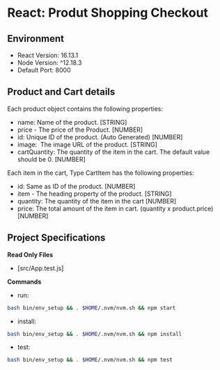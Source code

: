 # React: Produt Shopping Checkout

## Environment 

- React Version: 16.13.1
- Node Version: ^12.18.3
- Default Port: 8000

## Product and Cart details
Each product object contains the following properties: 
- name: Name of the product. [STRING]
- price - The price of the Product. [NUMBER]
- id: Unique ID of the product. (Auto Generated) [NUMBER]
- image:  The image URL of the product. [STRING]
- cartQuantity: The quantity of the item in the cart. The default value should be 0. [NUMBER]


Each item in the cart, Type CartItem has the following properties:
- id: Same as ID of the product. [NUMBER]
- item - The heading property of the product. [STRING]
- quantity: The quantity of the item in the cart [NUMBER]
- price: The total amount of the item in cart. (quantity x product.price) [NUMBER]

## Project Specifications

**Read Only Files**
- [src/App.test.js]

**Commands**
- run: 
```bash
bash bin/env_setup && . $HOME/.nvm/nvm.sh && npm start
```
- install: 
```bash
bash bin/env_setup && . $HOME/.nvm/nvm.sh && npm install
```
- test: 
```bash
bash bin/env_setup && . $HOME/.nvm/nvm.sh && npm test
```
